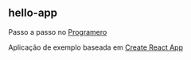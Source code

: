 ## hello-app

Passo a passo no [Programero](http://programero.blogspot.com.br/2017/10/hello-react.html)

Aplicação de exemplo baseada em [Create React App](https://github.com/facebookincubator/create-react-app)
